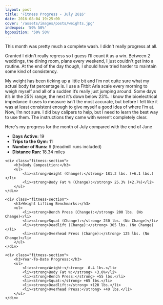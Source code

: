 ```yaml
---
layout: post
title: 'Fitness Progress - July 2016'
date: 2016-08-04 19:25:00
cover: '/assets/images/posts/weights.jpg'
indexpos: '50% 50%'
bgposition: '50% 50%'
---
```


This month was pretty much a complete wash. I didn't really progress at all.

Granted I didn't really regress so I guess I'll count it as a win. Between 2 weddings, the dining room, plans every weekend, I just couldn't get into a routine. At the end of the day though, I should have tried harder to maintain some kind of consistency.

My weight has been ticking up a little bit and I’m not quite sure what my actual body fat percentage is. I use a Fitbit Aria scale every morning to weigh myself and all of a sudden it’s really just jumping around. Some days it’s in the 25% range, the next it’s down below 23%. I know the bioelectrical impedance it uses to measure isn’t the most accurate, but before I felt like it was at least consistent enough to give myself a good idea of where I’m at. Now, I’m not sure. I did buy calipers to help, but I need to learn the best way to use them. The instructions they came with weren’t completely clear.

Here's my progress for the month of July compared with the end of June

<div class="fitness-progress">
    <div class="fitness-section">
        <ul>
            <li><strong>Days Active:</strong> 19</li>
            <li><strong>Trips to the Gym:</strong> 11</li>
            <li><strong>Number of Runs:</strong> 6 (treadmill runs included)</li>
            <li><strong>Distance Ran:</strong> 18.34 miles</li>
        </ul>
    </div>

    <div class="fitness-section">
        <h3>Body Composition:</h3>
        <ul>
            <li><strong>Weight (Change):</strong> 181.2 lbs. (+6.1 lbs.)</li>
            <li><strong>Body Fat % (Change):</strong> 25.3% (+2.7%)</li>
        </ul>
    </div>

    <div class="fitness-section">
        <h3>Weight Lifting Benchmarks:</h3>
        <ul>
            <li><strong>Bench Press (Change):</strong> 200 lbs. (No Change)</li>
            <li><strong>Squat (Change):</strong> 230 lbs. (No Change)</li>
            <li><strong>Deadlift (Change):</strong> 305 lbs. (No Change)</li>
            <li><strong>Overhead Press (Change):</strong> 125 lbs. (No Change)</li>
        </ul>
    </div>

    <div class="fitness-section">
        <h3>Year-To-Date Progress:</h3>
        <ul>
            <li><strong>Weight:</strong> -0.4 lbs.</li>
            <li><strong>Body Fat %:</strong> +3.0%</li>
            <li><strong>Bench Press:</strong> +55 lbs.</li>
            <li><strong>Squat:</strong> +65 lbs.</li>
            <li><strong>Deadlift:</strong> +120 lbs.</li>
            <li><strong>Overhead Press:</strong> +40 lbs.</li>
        </ul>
    </div>

</div>

